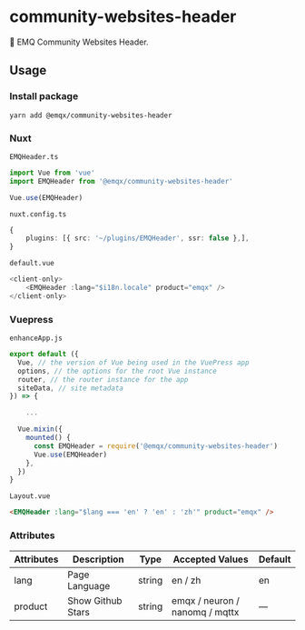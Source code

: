 # community-websites-header

🌌 EMQ Community Websites Header.

## Usage

### Install package

```shell
yarn add @emqx/community-websites-header
```

### Nuxt

`EMQHeader.ts`

```ts
import Vue from 'vue'
import EMQHeader from '@emqx/community-websites-header'

Vue.use(EMQHeader)
```

`nuxt.config.ts`

```ts
{
    plugins: [{ src: '~/plugins/EMQHeader', ssr: false },],
}
```

`default.vue`

```ts
<client-only>
    <EMQHeader :lang="$i18n.locale" product="emqx" />
</client-only>
```

### Vuepress

`enhanceApp.js`

```js
export default ({
  Vue, // the version of Vue being used in the VuePress app
  options, // the options for the root Vue instance
  router, // the router instance for the app
  siteData, // site metadata
}) => {

    ...

  Vue.mixin({
    mounted() {
      const EMQHeader = require('@emqx/community-websites-header')
      Vue.use(EMQHeader)
    },
  })
}
```

`Layout.vue`

```html
<EMQHeader :lang="$lang === 'en' ? 'en' : 'zh'" product="emqx" />
```

### Attributes

| Attributes | Description       | Type   | Accepted Values                | Default |
| ---------- | ----------------- | ------ | ------------------------------ | ------- |
| lang       | Page Language     | string | en / zh                        | en      |
| product    | Show Github Stars | string | emqx / neuron / nanomq / mqttx | —       |

